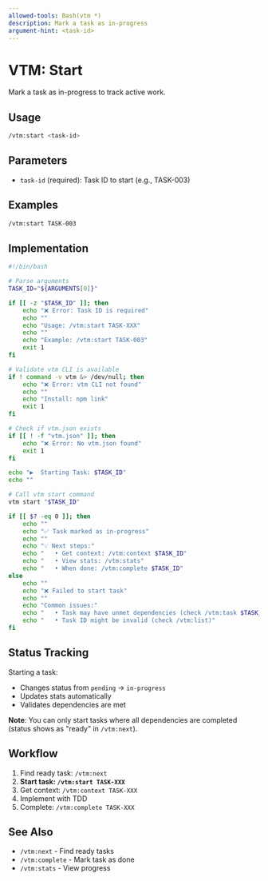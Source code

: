```yaml
---
allowed-tools: Bash(vtm *)
description: Mark a task as in-progress
argument-hint: <task-id>
---
```


# VTM: Start

Mark a task as in-progress to track active work.

## Usage

```bash
/vtm:start <task-id>
```

## Parameters

- `task-id` (required): Task ID to start (e.g., TASK-003)

## Examples

```bash
/vtm:start TASK-003
```

## Implementation

```bash
#!/bin/bash

# Parse arguments
TASK_ID="${ARGUMENTS[0]}"

if [[ -z "$TASK_ID" ]]; then
    echo "❌ Error: Task ID is required"
    echo ""
    echo "Usage: /vtm:start TASK-XXX"
    echo ""
    echo "Example: /vtm:start TASK-003"
    exit 1
fi

# Validate vtm CLI is available
if ! command -v vtm &> /dev/null; then
    echo "❌ Error: vtm CLI not found"
    echo ""
    echo "Install: npm link"
    exit 1
fi

# Check if vtm.json exists
if [[ ! -f "vtm.json" ]]; then
    echo "❌ Error: No vtm.json found"
    exit 1
fi

echo "▶️  Starting Task: $TASK_ID"
echo ""

# Call vtm start command
vtm start "$TASK_ID"

if [[ $? -eq 0 ]]; then
    echo ""
    echo "✅ Task marked as in-progress"
    echo ""
    echo "💡 Next steps:"
    echo "   • Get context: /vtm:context $TASK_ID"
    echo "   • View stats: /vtm:stats"
    echo "   • When done: /vtm:complete $TASK_ID"
else
    echo ""
    echo "❌ Failed to start task"
    echo ""
    echo "Common issues:"
    echo "   • Task may have unmet dependencies (check /vtm:task $TASK_ID)"
    echo "   • Task ID might be invalid (check /vtm:list)"
fi
```

## Status Tracking

Starting a task:
- Changes status from `pending` → `in-progress`
- Updates stats automatically
- Validates dependencies are met

**Note**: You can only start tasks where all dependencies are completed (status shows as "ready" in `/vtm:next`).

## Workflow

1. Find ready task: `/vtm:next`
2. **Start task: `/vtm:start TASK-XXX`**
3. Get context: `/vtm:context TASK-XXX`
4. Implement with TDD
5. Complete: `/vtm:complete TASK-XXX`

## See Also

- `/vtm:next` - Find ready tasks
- `/vtm:complete` - Mark task as done
- `/vtm:stats` - View progress
